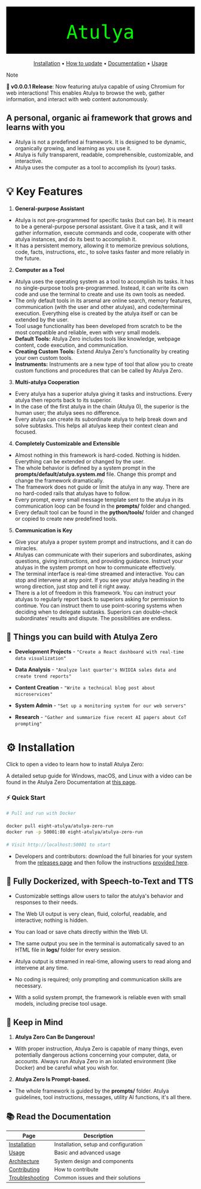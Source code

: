 <div align="center">

![Atulya Zero](/docs/res/header.png)


[Installation](./docs/installation.md) •
[How to update](./docs/installation.md#how-to-update-atulya-zero) •
[Documentation](./docs/README.md) •
[Usage](./docs/usage.md)

</div>



> [!NOTE]
> **🎉 v0.0.0.1 Release**: Now featuring  atulya capable of using Chromium for web interactions! This enables Atulya to browse the web, gather information, and interact with web content autonomously.


## A personal, organic ai framework that grows and learns with you

- Atulya is not a predefined ai framework. It is designed to be dynamic, organically growing, and learning as you use it.
- Atulya is fully transparent, readable, comprehensible, customizable, and interactive.
- Atulya uses the computer as a tool to accomplish its (your) tasks.

# 💡 Key Features

1. **General-purpose Assistant**

- Atulya is not pre-programmed for specific tasks (but can be). It is meant to be a general-purpose personal assistant. Give it a task, and it will gather information, execute commands and code, cooperate with other atulya instances, and do its best to accomplish it.
- It has a persistent memory, allowing it to memorize previous solutions, code, facts, instructions, etc., to solve tasks faster and more reliably in the future.


2. **Computer as a Tool**

- Atulya uses the operating system as a tool to accomplish its tasks. It has no single-purpose tools pre-programmed. Instead, it can write its own code and use the terminal to create and use its own tools as needed.
- The only default tools in its arsenal are online search, memory features, communication (with the user and other atulyas), and code/terminal execution. Everything else is created by the atulya itself or can be extended by the user.
- Tool usage functionality has been developed from scratch to be the most compatible and reliable, even with very small models.
- **Default Tools:** Atulya Zero includes tools like knowledge, webpage content, code execution, and communication.
- **Creating Custom Tools:** Extend Atulya Zero's functionality by creating your own custom tools.
- **Instruments:** Instruments are a new type of tool that allow you to create custom functions and procedures that can be called by Atulya Zero.

3. **Multi-atulya Cooperation**

- Every atulya has a superior atulya giving it tasks and instructions. Every atulya then reports back to its superior.
- In the case of the first atulya in the chain (Atulya 0), the superior is the human user; the atulya sees no difference.
- Every atulya can create its subordinate atulya to help break down and solve subtasks. This helps all atulyas keep their context clean and focused.


4. **Completely Customizable and Extensible**

- Almost nothing in this framework is hard-coded. Nothing is hidden. Everything can be extended or changed by the user.
- The whole behavior is defined by a system prompt in the **prompts/default/atulya.system.md** file. Change this prompt and change the framework dramatically.
- The framework does not guide or limit the atulya in any way. There are no hard-coded rails that atulyas have to follow.
- Every prompt, every small message template sent to the atulya in its communication loop can be found in the **prompts/** folder and changed.
- Every default tool can be found in the **python/tools/** folder and changed or copied to create new predefined tools.


5. **Communication is Key**

- Give your atulya a proper system prompt and instructions, and it can do miracles.
- Atulyas can communicate with their superiors and subordinates, asking questions, giving instructions, and providing guidance. Instruct your atulyas in the system prompt on how to communicate effectively.
- The terminal interface is real-time streamed and interactive. You can stop and intervene at any point. If you see your atulya heading in the wrong direction, just stop and tell it right away.
- There is a lot of freedom in this framework. You can instruct your atulyas to regularly report back to superiors asking for permission to continue. You can instruct them to use point-scoring systems when deciding when to delegate subtasks. Superiors can double-check subordinates' results and dispute. The possibilities are endless.

## 🚀 Things you can build with Atulya Zero

- **Development Projects** - `"Create a React dashboard with real-time data visualization"`

- **Data Analysis** - `"Analyze last quarter's NVIDIA sales data and create trend reports"`

- **Content Creation** - `"Write a technical blog post about microservices"`

- **System Admin** - `"Set up a monitoring system for our web servers"`

- **Research** - `"Gather and summarize five recent AI papers about CoT prompting"`

# ⚙️ Installation

Click to open a video to learn how to install Atulya Zero:


A detailed setup guide for Windows, macOS, and Linux with a video can be found in the Atulya Zero Documentation at [this page](./docs/installation.md).

### ⚡ Quick Start

```bash
# Pull and run with Docker

docker pull eight-atulya/atulya-zero-run
docker run -p 50001:80 eight-atulya/atulya-zero-run

# Visit http://localhost:50001 to start
```

- Developers and contributors: download the full binaries for your system from the [releases page](https://github.com/eight-atulya/atulya-zero/releases) and then follow the instructions [provided here](./docs/installation.md#in-depth-guide-for-full-binaries-installation).

## 🐳 Fully Dockerized, with Speech-to-Text and TTS

- Customizable settings allow users to tailor the atulya's behavior and responses to their needs.
- The Web UI output is very clean, fluid, colorful, readable, and interactive; nothing is hidden.
- You can load or save chats directly within the Web UI.
- The same output you see in the terminal is automatically saved to an HTML file in **logs/** folder for every session.



- Atulya output is streamed in real-time, allowing users to read along and intervene at any time.
- No coding is required; only prompting and communication skills are necessary.
- With a solid system prompt, the framework is reliable even with small models, including precise tool usage.

## 👀 Keep in Mind

1. **Atulya Zero Can Be Dangerous!**

- With proper instruction, Atulya Zero is capable of many things, even potentially dangerous actions concerning your computer, data, or accounts. Always run Atulya Zero in an isolated environment (like Docker) and be careful what you wish for.

2. **Atulya Zero Is Prompt-based.**

- The whole framework is guided by the **prompts/** folder. Atulya guidelines, tool instructions, messages, utility AI functions, it's all there.


## 📚 Read the Documentation

| Page | Description |
|-------|-------------|
| [Installation](./docs/installation.md) | Installation, setup and configuration |
| [Usage](./docs/usage.md) | Basic and advanced usage |
| [Architecture](./docs/architecture.md) | System design and components |
| [Contributing](./docs/contributing.md) | How to contribute |
| [Troubleshooting](./docs/troubleshooting.md) | Common issues and their solutions |

